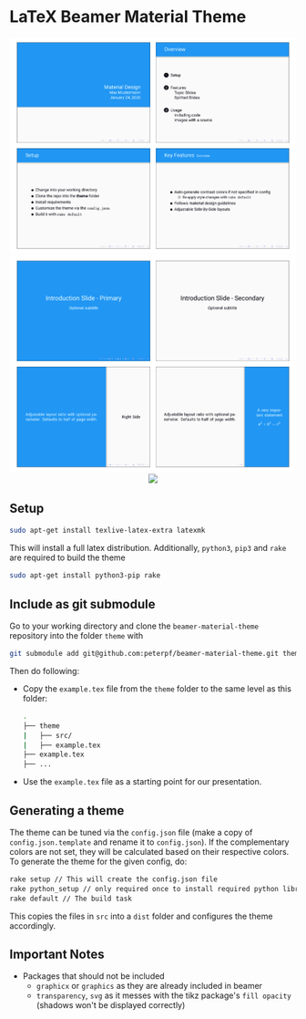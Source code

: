 # LaTeX Beamer Material Theme

<p align="center">
  <a href="demo/demo-lightblue.pdf">
    <img src="demo/demo-lightblue-0.png?raw=true">
  </a>
  <a href="demo/demo-lightblue.pdf">
    <img src="demo/demo-lightblue-1.png?raw=true">
  </a>
  <a href="demo/demo-lightblue.pdf">
    <img src="https://github.com/peterpf/beamer-material-theme/blob/develop/demo/demo-lightblue-2.png?raw=true">
  </a>
</p>

## Setup

```bash
sudo apt-get install texlive-latex-extra latexmk
```

This will install a full latex distribution. Additionally, `python3`, `pip3` and `rake` are required to build the theme

```bash
sudo apt-get install python3-pip rake
```

## Include as git submodule

Go to your working directory and clone the `beamer-material-theme` repository into the folder `theme` with

```bash
git submodule add git@github.com:peterpf/beamer-material-theme.git theme
```

Then do following:

- Copy the `example.tex` file from the `theme` folder to the same level as this folder:

    ```bash
    .
    ├── theme
    |   ├── src/
    |   ├── example.tex
    ├── example.tex
    ├── ...
    ```

- Use the `example.tex` file as a starting point for our presentation.

## Generating a theme

The theme can be tuned via the `config.json` file (make a copy of `config.json.template` and rename it to `config.json`).
If the complementary colors are not set, they will be calculated based on their respective colors.
To generate the theme for the given config, do:

```bash
rake setup // This will create the config.json file
rake python_setup // only required once to install required python libraries
rake default // The build task
```

This copies the files in `src` into a `dist` folder and configures the theme accordingly.

## Important Notes

- Packages that should not be included
  - `graphicx` or `graphics` as they are already included in beamer
  - `transparency`, `svg` as it messes with the tikz package's `fill opacity` (shadows won't be displayed correctly)
